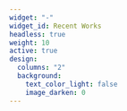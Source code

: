 ```yaml
---
widget: "-"
widget_id: Recent Works
headless: true
weight: 10
active: true
design:
  columns: "2"
  background:
    text_color_light: false
    image_darken: 0
---
```

